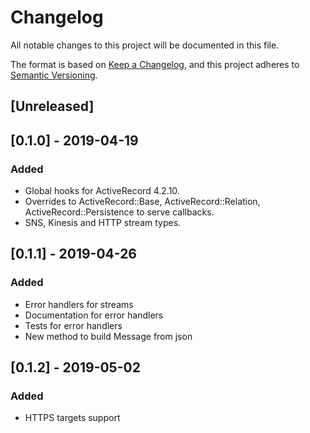 # Changelog
All notable changes to this project will be documented in this file.

The format is based on [Keep a Changelog](https://keepachangelog.com/en/1.0.0/),
and this project adheres to [Semantic Versioning](https://semver.org/spec/v2.0.0.html).

## [Unreleased]

## [0.1.0] - 2019-04-19
### Added
- Global hooks for ActiveRecord 4.2.10.
- Overrides to ActiveRecord::Base, ActiveRecord::Relation, ActiveRecord::Persistence to serve callbacks.
- SNS, Kinesis and HTTP stream types.

## [0.1.1] - 2019-04-26
### Added
- Error handlers for streams
- Documentation for error handlers
- Tests for error handlers
- New method to build Message from json

## [0.1.2] - 2019-05-02
### Added
- HTTPS targets support
